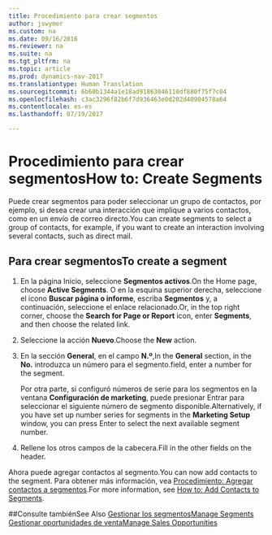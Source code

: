 ```yaml
---
title: Procedimiento para crear segmentos
author: jswymer
ms.custom: na
ms.date: 09/16/2016
ms.reviewer: na
ms.suite: na
ms.tgt_pltfrm: na
ms.topic: article
ms.prod: dynamics-nav-2017
ms.translationtype: Human Translation
ms.sourcegitcommit: 6b60b1344a1e18ad91863046110df880f75f7c04
ms.openlocfilehash: c3ac3296f82b6f7d936463e0d202d40904578a64
ms.contentlocale: es-es
ms.lasthandoff: 07/19/2017

---
```

# <a name="how-to-create-segments"></a><span data-ttu-id="91e40-102">Procedimiento para crear segmentos</span><span class="sxs-lookup"><span data-stu-id="91e40-102">How to: Create Segments</span></span>
<span data-ttu-id="91e40-103">Puede crear segmentos para poder seleccionar un grupo de contactos, por ejemplo, si desea crear una interacción que implique a varios contactos, como en un envío de correo directo.</span><span class="sxs-lookup"><span data-stu-id="91e40-103">You can create segments to select a group of contacts, for example, if you want to create an interaction involving several contacts, such as direct mail.</span></span>

## <a name="to-create-a-segment"></a><span data-ttu-id="91e40-104">Para crear segmentos</span><span class="sxs-lookup"><span data-stu-id="91e40-104">To create a segment</span></span>
1. <span data-ttu-id="91e40-105">En la página Inicio, seleccione **Segmentos activos**.</span><span class="sxs-lookup"><span data-stu-id="91e40-105">On the Home page, choose **Active Segments**.</span></span> <span data-ttu-id="91e40-106">O en la esquina superior derecha, seleccione el icono **Buscar página o informe**, escriba **Segmentos** y, a continuación, seleccione el enlace relacionado.</span><span class="sxs-lookup"><span data-stu-id="91e40-106">Or, in the top right corner, choose the **Search for Page or Report** icon, enter **Segments**, and then choose the related link.</span></span>
2. <span data-ttu-id="91e40-107">Seleccione la acción **Nuevo**.</span><span class="sxs-lookup"><span data-stu-id="91e40-107">Choose the **New** action.</span></span>
3. <span data-ttu-id="91e40-108">En la sección **General**, en el campo **N.º**,</span><span class="sxs-lookup"><span data-stu-id="91e40-108">In the **General** section, in the **No.**</span></span> <span data-ttu-id="91e40-109">introduzca un número para el segmento.</span><span class="sxs-lookup"><span data-stu-id="91e40-109">field, enter a number for the segment.</span></span>

    <span data-ttu-id="91e40-110">Por otra parte, si configuró números de serie para los segmentos en la ventana **Configuración de marketing**, puede presionar Entrar para seleccionar el siguiente número de segmento disponible.</span><span class="sxs-lookup"><span data-stu-id="91e40-110">Alternatively, if you have set up number series for segments in the **Marketing Setup** window, you can press Enter to select the next available segment number.</span></span>
4. <span data-ttu-id="91e40-111">Rellene los otros campos de la cabecera.</span><span class="sxs-lookup"><span data-stu-id="91e40-111">Fill in the other fields on the header.</span></span>

<span data-ttu-id="91e40-112">Ahora puede agregar contactos al segmento.</span><span class="sxs-lookup"><span data-stu-id="91e40-112">You can now add contacts to the segment.</span></span> <span data-ttu-id="91e40-113">Para obtener más información, vea [Procedimiento: Agregar contactos a segmentos](marketing-add-contact-segment.md).</span><span class="sxs-lookup"><span data-stu-id="91e40-113">For more information, see [How to: Add Contacts to Segments](marketing-add-contact-segment.md).</span></span>

##<a name="see-also"></a><span data-ttu-id="91e40-114">Consulte también</span><span class="sxs-lookup"><span data-stu-id="91e40-114">See Also</span></span>
[<span data-ttu-id="91e40-115">Gestionar los segmentos</span><span class="sxs-lookup"><span data-stu-id="91e40-115">Manage Segments</span></span>](marketing-segments.md)  
[<span data-ttu-id="91e40-116">Gestionar oportunidades de venta</span><span class="sxs-lookup"><span data-stu-id="91e40-116">Manage Sales Opportunities</span></span>](marketing-manage-sales-opportunities.md)  

